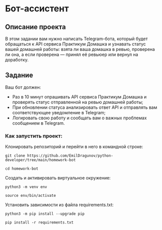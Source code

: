 # Бот-ассистент
## Описание проекта
В этом задании вам нужно написать Telegram-бота, который будет обращаться к API сервиса Практикум Домашка и узнавать статус вашей домашней работы: взята ли ваша домашка в ревью, проверена ли она, а если проверена — принял её ревьюер или вернул на доработку.
## Задание
Ваш бот должен:
- Раз в 10 минут опрашивать API сервиса Практикум Домашка и проверять статус отправленной на ревью домашней работы;
- При обновлении статуса анализировать ответ API и отправлять вам соответствующее уведомление в Telegram;
- Логировать свою работу и сообщать вам о важных проблемах сообщением в Telegram.
### Как запустить проект:

Клонировать репозиторий и перейти в него в командной строке:

```
git clone https://github.com/EmilDragunov/python-developer/tree/main/homework-bot
```

```
cd homework-bot
```

Cоздать и активировать виртуальное окружение:

```
python3 -m venv env
```

```
source env/bin/activate
```

Установить зависимости из файла requirements.txt:

```
python3 -m pip install --upgrade pip
```

```
pip install -r requirements.txt
```